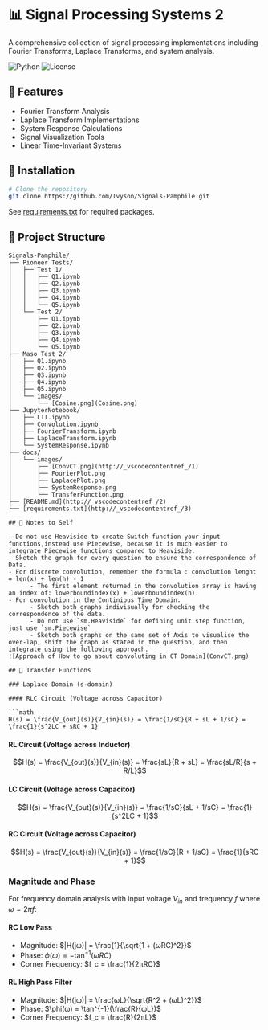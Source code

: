 # 📊 Signal Processing Systems 2

A comprehensive collection of signal processing implementations including Fourier Transforms, Laplace Transforms, and system analysis.

![Python](https://img.shields.io/badge/python-3.9-blue.svg)
![License](https://img.shields.io/badge/license-MIT-green.svg)

## 🎯 Features

- Fourier Transform Analysis
- Laplace Transform Implementations
- System Response Calculations
- Signal Visualization Tools
- Linear Time-Invariant Systems

## 🔧 Installation

```bash
# Clone the repository
git clone https://github.com/Ivyson/Signals-Pamphile.git
```

See [requirements.txt](requirements.txt) for required packages.

## 📂 Project Structure

```plaintext
Signals-Pamphile/
├── Pioneer Tests/
│   ├── Test 1/
│   │   ├── Q1.ipynb
│   │   ├── Q2.ipynb
│   │   ├── Q3.ipynb
│   │   ├── Q4.ipynb
│   │   └── Q5.ipynb
│   └── Test 2/
│       ├── Q1.ipynb
│       ├── Q2.ipynb
│       ├── Q3.ipynb
│       ├── Q4.ipynb
│       └── Q5.ipynb
├── Maso Test 2/
│   ├── Q1.ipynb
│   ├── Q2.ipynb
│   ├── Q3.ipynb
│   ├── Q4.ipynb
│   ├── Q5.ipynb
│   └── images/
│       └── [Cosine.png](Cosine.png)
├── JupyterNotebook/
│   ├── LTI.ipynb
│   ├── Convolution.ipynb
│   ├── FourierTransform.ipynb
│   ├── LaplaceTransform.ipynb
│   └── SystemResponse.ipynb
├── docs/
│   └── images/
│       ├── [ConvCT.png](http://_vscodecontentref_/1)
│       ├── FourierPlot.png
│       ├── LaplacePlot.png
│       ├── SystemResponse.png
│       └── TransferFunction.png
├── [README.md](http://_vscodecontentref_/2)
└── [requirements.txt](http://_vscodecontentref_/3)

## 🚀 Notes to Self

- Do not use Heaviside to create Switch function your input functions,instead use Piecewise, because it is much easier to integrate Piecewise functions compared to Heaviside.
- Sketch the graph for every question to ensure the correspondence of Data.
- For discrete convolution, remember the formula : convolution lenght = len(x) + len(h) - 1
      - The first element returned in the convolution array is having an index of: lowerboundindex(x) + lowerboundindex(h).
- For convolution in the Continious Time Domain.
      - Sketch both graphs indivisually for checking the correspondence of the data.
      - Do not use `sm.Heaviside` for defining unit step function, just use `sm.Piecewise`
      - Sketch both graphs on the same set of Axis to visualise the over-lap, shift the graph as stated in the question, and then integrate using the following approach.
![Approach of How to go about convoluting in CT Domain](ConvCT.png)

## 📐 Transfer Functions

### Laplace Domain (s-domain)

#### RLC Circuit (Voltage across Capacitor)

```math
H(s) = \frac{V_{out}(s)}{V_{in}(s)} = \frac{1/sC}{R + sL + 1/sC} = \frac{1}{s^2LC + sRC + 1}
```

#### RL Circuit (Voltage across Inductor)

```math
H(s) = \frac{V_{out}(s)}{V_{in}(s)} = \frac{sL}{R + sL} = \frac{sL/R}{s + R/L}
```

#### LC Circuit (Voltage across Capacitor)

```math
H(s) = \frac{V_{out}(s)}{V_{in}(s)} = \frac{1/sC}{sL + 1/sC} = \frac{1}{s^2LC + 1}
```

#### RC Circuit (Voltage across Capacitor)

```math
H(s) = \frac{V_{out}(s)}{V_{in}(s)} = \frac{1/sC}{R + 1/sC} = \frac{1}{sRC + 1}
```

### Magnitude and Phase

For frequency domain analysis with input voltage $V_{in}$ and frequency $f$ where $ω = 2πf$:

#### RC Low Pass

- Magnitude: $|H(jω)| = \frac{1}{\sqrt{1 + (ωRC)^2}}$
- Phase: $\phi(ω) = -\tan^{-1}(ωRC)$
- Corner Frequency: $f_c = \frac{1}{2πRC}$

#### RL High Pass Filter

- Magnitude: $|H(jω)| = \frac{ωL}{\sqrt{R^2 + (ωL)^2}}$
- Phase: $\phi(ω) = \tan^{-1}(\frac{R}{ωL})$
- Corner Frequency: $f_c = \frac{R}{2πL}$
